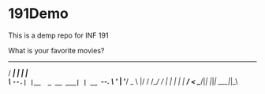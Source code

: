 # 191Demo

This is a demp repo for INF 191

What is your favorite movies?

 _____ _              _    
/  ___| |            | |   
\ `--.| |__  _ __ ___| | __
 `--. \ '_ \| '__/ _ \ |/ /
/\__/ / | | | | |  __/   < 
\____/|_| |_|_|  \___|_|\_\
                           
                           
